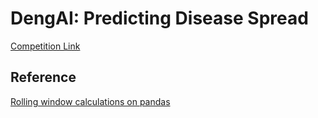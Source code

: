 # DengAI: Predicting Disease Spread
[Competition Link](https://www.drivendata.org/competitions/44/dengai-predicting-disease-spread/)

## Reference
[Rolling window calculations on pandas](https://pandas.pydata.org/pandas-docs/stable/generated/pandas.DataFrame.rolling.html)

